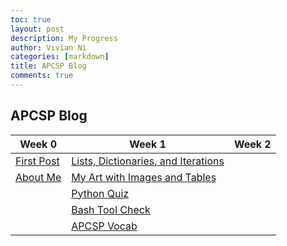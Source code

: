 ```yaml
---
toc: true
layout: post
description: My Progress
author: Vivian Ni
categories: [markdown]
title: APCSP Blog 
comments: true
---
```


<h2>APCSP Blog</h2>

| Week 0 | Week 1 | Week 2|
|-|-|-|
| [First Post]() | [Lists, Dictionaries, and Iterations](https://vivianknee.github.io/FastPages/jupyter/week2/2022/08/30/lists.html) | 
| [About Me](https://vivianknee.github.io/FastPages/about/) | [My Art with Images and Tables](https://vivianknee.github.io/FastPages/markdown/noncsp/week1/2022/08/24/My-Art.html) |  | 
| | [Python Quiz](https://vivianknee.github.io/FastPages/jupyter/week1/2022/08/28/python.html) | 
| | [Bash Tool Check](https://vivianknee.github.io/FastPages/jupyter/week1/2022/08/22/toolcheck.html) |  |  
|  | [APCSP Vocab](https://vivianknee.github.io/FastPages/Vocab/) |  |
